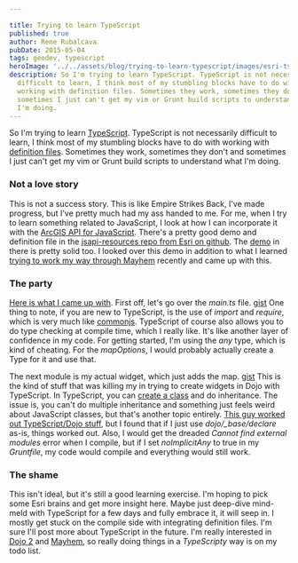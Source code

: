 ```yaml
---

title: Trying to learn TypeScript
published: true
author: Rene Rubalcava
pubDate: 2015-05-04
tags: geodev, typescript
heroImage: '../../assets/blog/trying-to-learn-typescript/images/esri-ts.png'
description: So I'm trying to learn TypeScript. TypeScript is not necessarily
  difficult to learn, I think most of my stumbling blocks have to do with
  working with definition files. Sometimes they work, sometimes they don't and
  sometimes I just can't get my vim or Grunt build scripts to understand what
  I'm doing.
---
```


So I'm trying to learn [TypeScript](http://www.typescriptlang.org/). TypeScript
is not necessarily difficult to learn, I think most of my stumbling blocks have
to do with working with
[definition files](https://typescript.codeplex.com/wikipage?title=Writing%20Definition%20%28.d.ts%29%20Files).
Sometimes they work, sometimes they don't and sometimes I just can't get my vim
or Grunt build scripts to understand what I'm doing.

### Not a love story

This is not a success story. This is like Empire Strikes Back, I've made
progress, but I've pretty much had my ass handed to me. For me, when I try to
learn something related to JavaScript, I look at how I can incorporate it with
the [ArcGIS API for JavaScript](https://developers.arcgis.com/javascript/).
There's a pretty good demo and definition file in the
[jsapi-resources repo from Esri on github](https://github.com/Esri/jsapi-resources/tree/master/typescript).
The [demo](https://github.com/Esri/jsapi-resources/tree/master/typescript/demo)
in there is pretty solid too. I looked over this demo in addition to what I
learned
[trying to work my way through Mayhem](http://odoe.net/blog/learning-mayhem/)
recently and came up with this.

### The party

[Here is what I came up with](https://github.com/odoe/esrijs-ts). First off,
let's go over the _main.ts_ file.
[gist](https://gist.github.com/odoe/e34b075a0d4c8d18877e) One thing to note, if
you are new to TypeScript, is the use of _import_ and _require_, which is very
much like
[commonjs](https://egghead.io/lessons/nodejs-commonjs-basics-introduction).
TypeScript of course also allows you to do type checking at compile time, which
I really like. It's like another layer of confidence in my code. For getting
started, I'm using the _any_ type, which is kind of cheating. For the
_mapOptions_, I would probably actually create a Type for it and use that.

The next module is my actual widget, which just adds the map.
[gist](https://gist.github.com/odoe/699faedd1d192d10c713) This is the kind of
stuff that was killing my in trying to create widgets in Dojo with TypeScript.
In TypeScript, you can
[create a class](http://www.johnpapa.net/typescriptpost3/) and do inheritance.
The issue is, you can't do multiple inheritance and something just feels weird
about JavaScript classes, but that's another topic entirely.
[This guy worked out TypeScript/Dojo stuff](http://allibec.com/typescript-and-dojo-part-2),
but I found that if I just use _dojo/\_base/declare_ as-is, things worked out.
Also, I would get the dreaded _Cannot find external modules_ error when I
compile, but if I set _noImplicitAny_ to true in my _Gruntfile_, my code would
compile and everything would still work.

### The shame

This isn't ideal, but it's still a good learning exercise. I'm hoping to pick
some Esri brains and get more insight here. Maybe just deep-dive mind-meld with
TypeScript for a few days and fully embrace it, it will seep in. I mostly get
stuck on the compile side with integrating definition files. I'm sure I'll post
more about TypeScript in the future. I'm really interested in
[Dojo 2](https://github.com/dojo/dojo2) and
[Mayhem](https://sitepen.github.io/mayhem/guide/#what-is-mayhem), so really
doing things in a _TypeScripty_ way is on my todo list.
